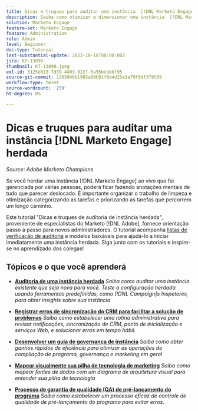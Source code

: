```yaml
---
title: Dicas e truques para auditar uma instância  [!DNL Marketo Engage]  herdada
description: Saiba como otimizar e dimensionar uma instância  [!DNL Marketo Engage]  ativa herdada.
solution: Marketo Engage
feature-set: Marketo Engage
feature: Administration
role: Admin
level: Beginner
doc-type: Tutorial
last-substantial-update: 2023-10-16T00:00:00Z
jira: KT-13890
thumbnail: KT-13890.jpeg
exl-id: 3125e813-7d39-4403-922f-5a55bcbbbf95
source-git-commit: 1205848b1985a99b91f9d4d25e1a79f0df379589
workflow-type: tm+mt
source-wordcount: '259'
ht-degree: 0%

---
```


# Dicas e truques para auditar uma instância [!DNL Marketo Engage] herdada

*Source: Adobe Marketo Champions*

Se você herdar uma instância [!DNL Marketo Engage] ao vivo que foi gerenciada por várias pessoas, poderá ficar fazendo anotações mentais de tudo que parecer deslocado. É importante organizar o trabalho de limpeza e otimização categorizando as tarefas e priorizando as tarefas que percorrem um longo caminho.

Este tutorial &quot;Dicas e truques de auditoria de instância herdada&quot;, proveniente de especialistas do Marketo [!DNL Adobe], fornece orientação passo a passo para novos administradores. O tutorial acompanha [listas de verificação de auditoria](https://experienceleague.adobe.com/docs/marketo/using/getting-started-with-marketo/inheriting-a-marketo-engage-instance/where-to-start.html?lang=pt-BR) e modelos baixáveis para ajudá-lo a iniciar imediatamente uma instância herdada. Siga junto com os tutoriais e inspire-se no aprendizado dos colegas!

## Tópicos e o que você aprenderá

* **[Auditoria de uma instância herdada](/help/marketo-tutorial-inherited-instance/audit-an-inherted-instance.md)**
  *Saiba como auditar uma instância existente que seja nova para você. Teste a configuração herdada usando ferramentas predefinidas, como [!DNL Campaign]s Inspetores, para obter insights sobre sua instância*

* **[Registrar erros de sincronização do CRM para facilitar a solução de problemas](/help/marketo-tutorial-inherited-instance/log-crm-sync-errors-for-easy-troubleshooting.md)**
  *Saiba como estabelecer uma rotina administrativa para revisar notificações, sincronização de CRM, ponto de inicialização e serviços Web, e solucionar erros em tempo hábil.*

* **[Desenvolver um guia de governança de instância](/help/marketo-tutorial-inherited-instance/develop-an-instance-governance-guide.md)**
  *Saiba como obter ganhos rápidos de eficiência para otimizar as operações de compilação de programa, governança e marketing em geral*

* **[Mapear visualmente sua pilha de tecnologia de marketing](/help/marketo-tutorial-inherited-instance/create-a-visual-data-flow-diagram.md)**
  *Saiba como mapear fontes de dados com um diagrama de arquitetura visual para entender sua pilha de tecnologia*

* **[Processo de garantia de qualidade (QA) de pré-lançamento do programa](/help/marketo-tutorial-inherited-instance/essential-program-pre-launch-qa.md)**
  *Saiba como estabelecer um processo eficaz de controle de qualidade de pré-lançamento do programa para evitar erros.*
